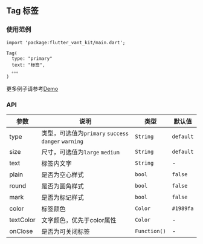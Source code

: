 ## Tag 标签

### 使用范例

```
import 'package:flutter_vant_kit/main.dart';

Tag(
  type: "primary"
  text: "标签",
  。。。
)
```

更多例子请参考[Demo](../example/lib/routes/demoTag.dart)

### API

| 参数 | 说明 | 类型 | 默认值 |
| ------------ | ------------ | ------------ | ------------ |
| type | 类型，可选值为`primary` `success` `danger` `warning` | `String` | `default` |
| size | 尺寸，可选值为`large` `medium` | `String` | `default` |
| text | 标签内文字 | `String` | - |
| plain | 是否为空心样式 | `bool` | `false` |
| round | 是否为圆角样式 | `bool` | `false` |
| mark | 是否为标记样式 | `bool` | `false` |
| color | 标签颜色 | `Color` | `#1989fa` |
| textColor | 文字颜色，优先于color属性 | `Color` | - |
| onClose | 是否为可关闭标签 | `Function()` | - |

